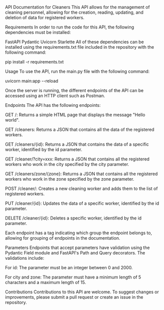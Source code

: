 API Documentation for Cleaners
This API allows for the management of cleaning personnel, allowing for the creation, reading, updating, and deletion of data for registered workers.

Requirements
In order to run the code for this API, the following dependencies must be installed:

FastAPI
Pydantic
Uvicorn
Starlette
All of these dependencies can be installed using the requirements.txt file included in the repository with the following command:

pip install -r requirements.txt

Usage
To use the API, run the main.py file with the following command:

uvicorn main:app --reload

Once the server is running, the different endpoints of the API can be accessed using an HTTP client such as Postman.

Endpoints
The API has the following endpoints:

GET /: Returns a simple HTML page that displays the message "Hello world".

GET /cleaners: Returns a JSON that contains all the data of the registered workers.

GET /cleaners/{id}: Returns a JSON that contains the data of a specific worker, identified by the id parameter.

GET /cleaner/?city=xxx: Returns a JSON that contains all the registered workers who work in the city specified by the city parameter.

GET /cleaners/zone/{zone}: Returns a JSON that contains all the registered workers who work in the zone specified by the zone parameter.

POST /cleaner/: Creates a new cleaning worker and adds them to the list of registered workers.

PUT /cleaner/{id}: Updates the data of a specific worker, identified by the id parameter.

DELETE /cleaner/{id}: Deletes a specific worker, identified by the id parameter.

Each endpoint has a tag indicating which group the endpoint belongs to, allowing for grouping of endpoints in the documentation.

Parameters
Endpoints that accept parameters have validation using the Pydantic Field module and FastAPI's Path and Query decorators. The validations include:

For id: The parameter must be an integer between 0 and 2000.

For city and zone: The parameter must have a minimum length of 5 characters and a maximum length of 15.

Contributions
Contributions to this API are welcome. To suggest changes or improvements, please submit a pull request or create an issue in the repository.